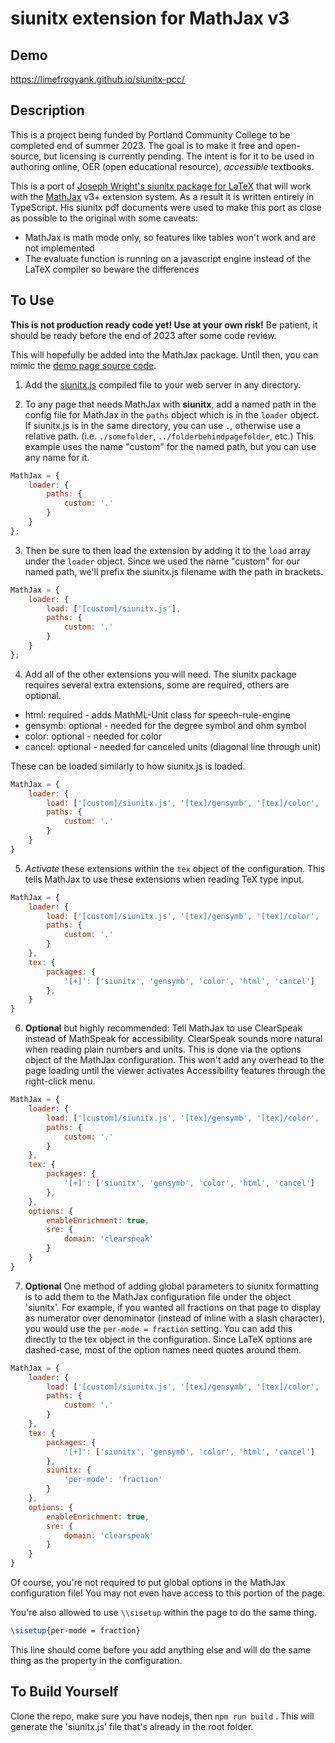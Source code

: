 # siunitx extension for MathJax v3

## Demo

https://limefrogyank.github.io/siunitx-pcc/

## Description

This is a project being funded by Portland Community College to be completed end of summer 2023.  The goal is to make it free and open-source, but licensing is currently pending.  The intent is for it to be used in authoring online, OER (open educational resource), _accessible_ textbooks.

This is a port of [Joseph Wright's siunitx package for LaTeX](https://github.com/josephwright/siunitx) that will work with the [MathJax](https://www.mathjax.org/) v3+ extension system.  As a result it is written entirely in TypeScript.  His siunitx pdf documents were used to make this port as close as possible to the original with some caveats: 

* MathJax is math mode only, so features like tables won't work and are not implemented
* The evaluate function is running on a javascript engine instead of the LaTeX compiler so beware the differences

## To Use

**This is not production ready code yet!  Use at your own risk!** Be patient, it should be ready before the end of 2023 after some code review.

This will hopefully be added into the MathJax package.  Until then, you can mimic the [demo page source code](https://github.com/limefrogyank/siunitx-pcc/blob/main/index.html).

1. Add the [siunitx.js](https://github.com/limefrogyank/siunitx-pcc/blob/main/siunitx.js) compiled file to your web server in any directory.

2. To any page that needs MathJax with **siunitx**, add a named path in the config file for MathJax in the `paths` object which is in the `loader` object.  If siunitx.js is in the same directory, you can use `.`, otherwise use a relative path.  (i.e. `./somefolder`,  `../folderbehindpagefolder`, etc.)  This example uses the name "custom" for the named path, but you can use any name for it.

```javascript
MathJax = {
    loader: {
        paths: {
            custom: '.'
        }
    }
};
```

3. Then be sure to then load the extension by adding it to the `load` array under the `loader` object.  Since we used the name "custom" for our named path, we'll prefix the siunitx.js filename with the path in brackets.

```javascript
MathJax = {
    loader: {
        load: ['[custom]/siunitx.js'],
        paths: {
            custom: '.'
        }
    }
};
```

4.  Add all of the other extensions you will need.  The siunitx package requires several extra extensions, some are required, others are optional.
* html: required - adds MathML-Unit class for speech-rule-engine
* gensymb: optional - needed for the degree symbol and ohm symbol
* color: optional - needed for color
* cancel: optional - needed for canceled units (diagonal line through unit)

These can be loaded similarly to how siunitx.js is loaded.

```javascript
MathJax = {
    loader: {
        load: ['[custom]/siunitx.js', '[tex]/gensymb', '[tex]/color', '[tex]/html', '[tex]/cancel'],
        paths: {
            custom: '.'
        }
    }
}
```

5.  *Activate* these extensions within the `tex` object of the configuration.  This tells MathJax to use these extensions when reading TeX type input.

```javascript
MathJax = {
    loader: {
        load: ['[custom]/siunitx.js', '[tex]/gensymb', '[tex]/color', '[tex]/html', '[tex]/cancel'],
        paths: {
            custom: '.'
        }
    },
    tex: {
        packages: {
            '[+]': ['siunitx', 'gensymb', 'color', 'html', 'cancel']
        },
    }
}
```

6. **Optional** but highly recommended:  Tell MathJax to use ClearSpeak instead of MathSpeak for accessibility.  ClearSpeak sounds more natural when reading plain numbers and units.  This is done via the options object of the MathJax configuration.  This won't add any overhead to the page loading until the viewer activates Accessibility features through the right-click menu.  

```javascript
MathJax = {
    loader: {
        load: ['[custom]/siunitx.js', '[tex]/gensymb', '[tex]/color', '[tex]/html', '[tex]/cancel'],
        paths: {
            custom: '.'
        }
    },
    tex: {
        packages: {
            '[+]': ['siunitx', 'gensymb', 'color', 'html', 'cancel']
        },
    },
    options: {
        enableEnrichment: true,
        sre: {
            domain: 'clearspeak'
        }
    }
}
```

7. **Optional** One method of adding global parameters to siunitx formatting is to add them to the MathJax configuration file under the object 'siunitx'.  For example, if you wanted all fractions on that page to display as numerator over denominator (instead of inline with a slash character), you would use the `per-mode = fraction` setting.  You can add this directly to the tex object in the configuration.  Since LaTeX options are dashed-case, most of the option names need quotes around them.  

```javascript
MathJax = {
    loader: {
        load: ['[custom]/siunitx.js', '[tex]/gensymb', '[tex]/color', '[tex]/html', '[tex]/cancel'],
        paths: {
            custom: '.'
        }
    },
    tex: {
        packages: {
            '[+]': ['siunitx', 'gensymb', 'color', 'html', 'cancel']
        },
        siunitx: {
            'per-mode': 'fraction'
        }
    },
    options: {
        enableEnrichment: true,
        sre: {
            domain: 'clearspeak'
        }
    }
}
```

Of course, you're not required to put global options in the MathJax configuration file!  You may not even have access to this portion of the page.  

You're also allowed to use `\\sisetup` within the page to do the same thing.  

```tex
\sisetup{per-mode = fraction}
```

This line should come before you add anything else and will do the same thing as the property in the configuration.

## To Build Yourself

Clone the repo, make sure you have nodejs, then `npm run build` .  This will generate the 'siunitx.js' file that's already in the root folder.